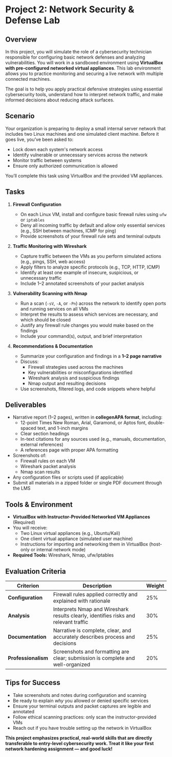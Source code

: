 # Project 2: Network Security & Defense Lab

## Overview
In this project, you will simulate the role of a cybersecurity technician responsible for configuring basic network defenses and analyzing vulnerabilities. You will work in a sandboxed environment using **VirtualBox with pre-configured networked virtual appliances**. This lab environment allows you to practice monitoring and securing a live network with multiple connected machines.

The goal is to help you apply practical defensive strategies using essential cybersecurity tools, understand how to interpret network traffic, and make informed decisions about reducing attack surfaces.

## Scenario
Your organization is preparing to deploy a small internal server network that includes two Linux machines and one simulated client machine. Before it goes live, you’ve been asked to:
- Lock down each system's network access
- Identify vulnerable or unnecessary services across the network
- Monitor traffic between systems
- Ensure only authorized communication is allowed

You’ll complete this task using VirtualBox and the provided VM appliances.

## Tasks
1. **Firewall Configuration**
   - On each Linux VM, install and configure basic firewall rules using `ufw` or `iptables`
   - Deny all incoming traffic by default and allow only essential services (e.g., SSH between machines, ICMP for ping)
   - Provide screenshots of your firewall rule sets and terminal outputs

2. **Traffic Monitoring with Wireshark**
   - Capture traffic between the VMs as you perform simulated actions (e.g., pings, SSH, web access)
   - Apply filters to analyze specific protocols (e.g., TCP, HTTP, ICMP)
   - Identify at least one example of insecure, suspicious, or unnecessary traffic
   - Include 1–2 annotated screenshots of your packet analysis

3. **Vulnerability Scanning with Nmap**
   - Run a scan (`-sV`, `-A`, or `-Pn`) across the network to identify open ports and running services on all VMs
   - Interpret the results to assess which services are necessary, and which should be closed
   - Justify any firewall rule changes you would make based on the findings
   - Include your command(s), output, and brief interpretation

4. **Recommendations & Documentation**
   - Summarize your configuration and findings in a **1–2 page narrative**
   - Discuss:
     - Firewall strategies used across the machines
     - Key vulnerabilities or misconfigurations identified
     - Wireshark analysis and suspicious findings
     - Nmap output and resulting decisions
   - Use screenshots, filtered logs, and code snippets where helpful

## Deliverables
- Narrative report (1–2 pages), written in **collegenAPA format**, including:
  - 12-point Times New Roman, Arial, Garamond, or Aptos font, double-spaced text, and 1-inch margins
  - Clear section headings
  - In-text citations for any sources used (e.g., manuals, documentation, external references)
  - A references page with proper APA formatting
- Screenshots of:
  - Firewall rules on each VM
  - Wireshark packet analysis
  - Nmap scan results
- Any configuration files or scripts used (if applicable)
- Submit all materials in a zipped folder or single PDF document through the LMS

## Tools & Environment
- **VirtualBox with Instructor-Provided Networked VM Appliances** (Required)
- You will receive:
  - Two Linux virtual appliances (e.g., Ubuntu/Kali)
  - One client virtual appliance (simulated user machine)
  - Instructions for importing and networking them in VirtualBox (host-only or internal network mode)
- **Required Tools:** Wireshark, Nmap, ufw/iptables

## Evaluation Criteria
| **Criterion**         | **Description**                                                                                     | **Weight** |
|-----------------------|-----------------------------------------------------------------------------------------------------|------------|
| **Configuration**     | Firewall rules applied correctly and explained with rationale                                       | 25%        |
| **Analysis**          | Interprets Nmap and Wireshark results clearly, identifies risks and relevant traffic               | 30%        |
| **Documentation**     | Narrative is complete, clear, and accurately describes process and decisions                        | 25%        |
| **Professionalism**   | Screenshots and formatting are clear; submission is complete and well-organized                    | 20%        |

## Tips for Success
- Take screenshots and notes during configuration and scanning
- Be ready to explain *why* you allowed or denied specific services
- Ensure your terminal outputs and packet captures are legible and annotated
- Follow ethical scanning practices: only scan the instructor-provided VMs
- Reach out if you have trouble setting up the network in VirtualBox

**This project emphasizes practical, real-world skills that are directly transferable to entry-level cybersecurity work. Treat it like your first network hardening assignment — and good luck!**

